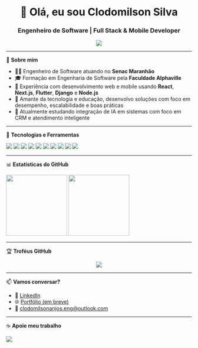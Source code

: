<h1 align="center">👋 Olá, eu sou Clodomilson Silva</h1>

<h3 align="center">Engenheiro de Software | Full Stack & Mobile Developer</h3>

<p align="center">
  <a href="https://www.linkedin.com/in/clodomilson-silva" target="_blank">
    <img src="https://img.shields.io/badge/-LinkedIn-0077B5?style=for-the-badge&logo=linkedin&logoColor=white"/>
  </a>
</p>

---

🎯 **Sobre mim**

- 👨‍💻 Engenheiro de Software atuando no **Senac Maranhão**
- 🎓 Formação em Engenharia de Software pela **Faculdade Alphaville**
- 💼 Experiência com desenvolvimento web e mobile usando **React**, **Next.js**, **Flutter**, **Django** e **Node.js**
- 🚀 Amante da tecnologia e educação, desenvolvo soluções com foco em desempenho, escalabilidade e boas práticas
- 🌱 Atualmente estudando integração de IA em sistemas com foco em CRM e atendimento inteligente

---

🔧 **Tecnologias e Ferramentas**

<p align="left">
  <img src="https://img.shields.io/badge/-Python-3776AB?style=for-the-badge&logo=python&logoColor=white"/>
  <img src="https://img.shields.io/badge/-JavaScript-F7DF1E?style=for-the-badge&logo=javascript&logoColor=black"/>
  <img src="https://img.shields.io/badge/-Flutter-02569B?style=for-the-badge&logo=flutter&logoColor=white"/>
  <img src="https://img.shields.io/badge/-React-61DAFB?style=for-the-badge&logo=react&logoColor=black"/>
  <img src="https://img.shields.io/badge/-Next.js-000000?style=for-the-badge&logo=nextdotjs&logoColor=white"/>
  <img src="https://img.shields.io/badge/-Django-092E20?style=for-the-badge&logo=django&logoColor=white"/>
  <img src="https://img.shields.io/badge/-Node.js-339933?style=for-the-badge&logo=node.js&logoColor=white"/>
  <img src="https://img.shields.io/badge/-PostgreSQL-4169E1?style=for-the-badge&logo=postgresql&logoColor=white"/>
  <img src="https://img.shields.io/badge/-MySQL-4479A1?style=for-the-badge&logo=mysql&logoColor=white"/>
  <img src="https://img.shields.io/badge/-Git-F05032?style=for-the-badge&logo=git&logoColor=white"/>
</p>

---

📊 **Estatísticas do GitHub**

<p align="left">
  <img src="https://github-readme-stats.vercel.app/api?username=clodomilson-silva&show_icons=true&theme=dark&count_private=true" height="165">
  <img src="https://github-readme-stats.vercel.app/api/top-langs/?username=clodomilson-silva&layout=compact&theme=dark" height="165">
</p>

---

🏆 **Troféus GitHub**

<p align="center">
  <img src="https://github-profile-trophy.vercel.app/?username=clodomilson-silva&theme=onedark&margin-w=10&no-frame=true&column=4"/>
</p>

---

📫 **Vamos conversar?**

- 💼 [LinkedIn](https://www.linkedin.com/in/clodomilson-silva)
- 🌐 [Portfólio (em breve)](#)
- 📧 clodomilsonanjos.eng@outlook.com

---

☕ **Apoie meu trabalho**

<p align="left">
  <a href="#"><img src="https://img.shields.io/badge/-Buy%20me%20a%20coffee-FF813F?style=for-the-badge&logo=buy-me-a-coffee&logoColor=white"/></a>
</p>
